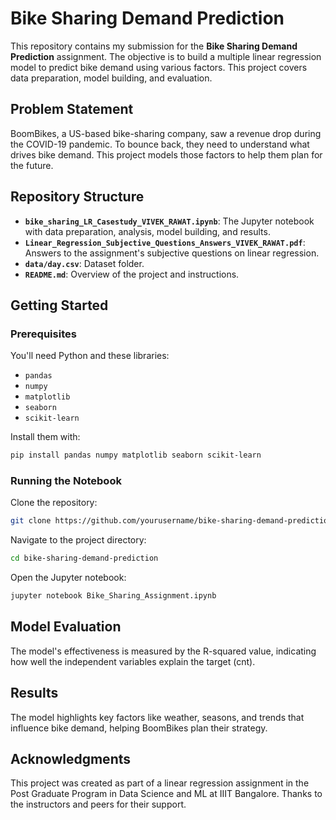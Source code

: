# Bike Sharing Demand Prediction

This repository contains my submission for the **Bike Sharing Demand Prediction** assignment. The objective is to build a multiple linear regression model to predict bike demand using various factors. This project covers data preparation, model building, and evaluation.

## Problem Statement

BoomBikes, a US-based bike-sharing company, saw a revenue drop during the COVID-19 pandemic. To bounce back, they need to understand what drives bike demand. This project models those factors to help them plan for the future.

## Repository Structure

- **`bike_sharing_LR_Casestudy_VIVEK_RAWAT.ipynb`**: The Jupyter notebook with data preparation, analysis, model building, and results.
- **`Linear_Regression_Subjective_Questions_Answers_VIVEK_RAWAT.pdf`**: Answers to the assignment's subjective questions on linear regression.
- **`data/day.csv`**: Dataset folder.
- **`README.md`**: Overview of the project and instructions.

## Getting Started

### Prerequisites

You'll need Python and these libraries:

- `pandas`
- `numpy`
- `matplotlib`
- `seaborn`
- `scikit-learn`

Install them with:

```bash
pip install pandas numpy matplotlib seaborn scikit-learn 
```

### Running the Notebook

Clone the repository:

```bash
git clone https://github.com/yourusername/bike-sharing-demand-prediction.git
```
Navigate to the project directory:

```bash
cd bike-sharing-demand-prediction
```

Open the Jupyter notebook:

```bash
jupyter notebook Bike_Sharing_Assignment.ipynb
```

## Model Evaluation
The model's effectiveness is measured by the R-squared value, indicating how well the independent variables explain the target (cnt).

## Results
The model highlights key factors like weather, seasons, and trends that influence bike demand, helping BoomBikes plan their strategy.

## Acknowledgments
This project was created as part of a linear regression assignment in the Post Graduate Program in Data Science and ML at IIIT Bangalore. Thanks to the instructors and peers for their support.
